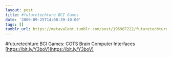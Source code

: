 ```yaml
---
layout: post
title: #futuretechture BCI Games
date: '2009-09-25T14:08:39-10:00'
tags: []
tumblr_url: https://metavalent.tumblr.com/post/196987222/futuretechture-bci-games-cots-brain-computer
---
```

#futuretechture BCI Games: COTS Brain Computer Interfaces [https://bit.ly/Y3boV](https://bit.ly/Y3boV)

